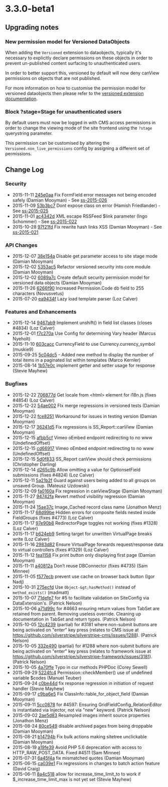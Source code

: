 # 3.3.0-beta1

## Upgrading notes

### New permission model for Versioned DataObjects

When adding the `Versioned` extension to dataobjects, typically it's necessary to explicitly declare
permissions on these objects in order to prevent un-published content surfacing to unauthenticated users.

In order to better support this, versioned by default will now deny canView permissions on objects
that are not published.

For more information on how to customise the permission model for versioned dataobjects then please
refer to the [versioned extension documentation](../../developer_guides/model/versioning).

### Block ?stage=Stage for unauthenticated users

By default users must now be logged in with CMS access permissions in order to change the viewing
mode of the site frontend using the `?stage` querystring parameter.

This permission can be customised by altering the `Versioned.non_live_permissions`
config by assigning a different set of permissions.

<!--- Changes below this line will be automatically regenerated -->

## Change Log

### Security

 * 2015-11-11 [245e0aa](https://github.com/silverstripe/silverstripe-framework/commit/245e0aae2f5f3eb0acba1d198ad8e196bb224462) Fix FormField error messages not being encoded safely (Damian Mooyman) - See [ss-2015-026](http://www.silverstripe.org/download/security-releases/ss-2015-026)
 * 2015-11-09 [53b3bc7](https://github.com/silverstripe/silverstripe-framework/commit/53b3bc707bcccb8f5e5060f85ab1398a0975bba2) Dont expose class on error (Hamish Friedlander) - See [ss-2015-025](http://www.silverstripe.org/download/security-releases/ss-2015-025)
 * 2015-11-01 [ac4342d](https://github.com/silverstripe/silverstripe-framework/commit/ac4342d81d19201bd8d3814f168240db1ac565fe) XML escape RSSFeed $link parameter (Ingo Schommer) - See [ss-2015-022](http://www.silverstripe.org/download/security-releases/ss-2015-022)
 * 2015-10-28 [97f21fd](https://github.com/silverstripe/silverstripe-framework/commit/97f21fddb3c565052f19ee3b35366f48e1e9a36f) Fix rewrite hash links XSS (Damian Mooyman) - See [ss-2015-021](http://www.silverstripe.org/download/security-releases/ss-2015-021)

### API Changes

 * 2015-12-07 [38e154a](https://github.com/silverstripe/silverstripe-framework/commit/38e154af0aae89a36f4d3906612ea4bbbf726177) Disable get parameter access to site stage mode (Damian Mooyman)
 * 2015-12-02 [5353ac5](https://github.com/silverstripe/silverstripe-cms/commit/5353ac5315703240540c9cde0f5c8eeb5571bc19) Refactor versioned security into core module (Damian Mooyman)
 * 2015-12-02 [6089a7c](https://github.com/silverstripe/silverstripe-framework/commit/6089a7c5bd25d6591deb154f1a34908fa91ac198) Create default security permission model for versioned data objects (Damian Mooyman)
 * 2015-11-26 [6266f90](https://github.com/silverstripe/silverstripe-framework/commit/6266f909e0c098652582af44ea64f031ea9cdcea) Increased Permission.Code db field to 255 characters (Novusvetus)
 * 2015-07-20 [ea9434f](https://github.com/silverstripe/silverstripe-framework/commit/ea9434ffeba8d5fbb1dfe38d76f3fed403a9886e) Lazy load template parser (Loz Calver)

### Features and Enhancements

 * 2015-12-14 [9467ab9](https://github.com/silverstripe/silverstripe-framework/commit/9467ab9a7e717cece3cee1693b16a055b58526ef) Implement unshift() in field list classes (closes #4834) (Loz Calver)
 * 2015-12-01 [f7c270a](https://github.com/silverstripe/silverstripe-framework/commit/f7c270a3bad984910fa84f552dfa8b99324afb16) Use Config for determining Vary header (Marcus Nyeholt)
 * 2015-11-10 [603cacc](https://github.com/silverstripe/silverstripe-framework/commit/603caccb90006b3a0592b129687659571112b9a8) CurrencyField to use Currency.currency_symbol (muskie9)
 * 2015-09-25 [5c04dc5](https://github.com/silverstripe/silverstripe-framework/commit/5c04dc5d673aa11249310bcb6e382db4ee2bff7f) - Added new method to display the number of total items in a paginated list within templates (Marco Kernler)
 * 2015-08-14 [1b57e0c](https://github.com/silverstripe/silverstripe-framework/commit/1b57e0ca5bdb5d80d6f78686669441ad8b2c9420) implement getter and setter usage for response (Stevie Mayhew)

### Bugfixes

 * 2015-12-22 [706877d](https://github.com/silverstripe/silverstripe-framework/commit/706877d72e6d64fd1093aa538cebad2311cbeca9) Get locale from &lt;html&gt; element for i18n.js (fixes #4854) (Loz Calver)
 * 2015-12-22 [54ae002](https://github.com/silverstripe/silverstripe-cms/commit/54ae002d193d7677ff7a99527b37cbb6faa09343) FIx merge regressions in versioned tests (Damian Mooyman)
 * 2015-12-22 [fce8251](https://github.com/silverstripe/silverstripe-framework/commit/fce82519bd6fcc313677b3687852ce15a3d5d202) Workaround for issues in testing version (Damian Mooyman)
 * 2015-12-17 [36241d5](https://github.com/silverstripe-labs/silverstripe-reports/commit/36241d52a08ebce841f50fff91f3e4f4ac591be4) Fix regressions is SS_Report::canView (Damian Mooyman)
 * 2015-12-15 [afbb5cf](https://github.com/silverstripe/silverstripe-framework/commit/afbb5cfed4d29aea5868f0f12cd735dc5abe10d3) Vimeo oEmbed endpoint redirecting to no www (UndefinedOffset)
 * 2015-12-15 [cd66917](https://github.com/silverstripe/silverstripe-framework/commit/cd66917a867275f3baf4c07efe2513db1ac92822) Vimeo oEmbed endpoint redirecting to no www (UndefinedOffset)
 * 2015-12-15 [5d0f833](https://github.com/silverstripe-labs/silverstripe-reports/commit/5d0f833a397a2ce937e25b6a7c0350fdabdac63c) SS_Report canView should check permissions (Christopher Darling)
 * 2015-12-14 [d265c9b](https://github.com/silverstripe/silverstripe-framework/commit/d265c9b733ddac27d6df286ce000b09e1c69b986) Allow omitting a value for OptionsetField submissions (fixes #4824) (Loz Calver)
 * 2015-12-11 [5a21b2f](https://github.com/silverstripe/silverstripe-framework/commit/5a21b2fb15ed9c675594f0f990765bd4f97155c7) Guard against users being added to all groups on unsaved Group. (Mateusz Uzdowski)
 * 2015-12-09 [fa0160a](https://github.com/silverstripe/silverstripe-framework/commit/fa0160a874c536528d8300e034a7aa8bb6e23989) Fix regression in canViewStage (Damian Mooyman)
 * 2015-11-27 [94742fa](https://github.com/silverstripe/silverstripe-framework/commit/94742fa3e2efad8f77f4acd1f9d06bf74916c5e6) Revert method visibility regression (Damian Mooyman)
 * 2015-11-24 [15ae37c](https://github.com/silverstripe/silverstripe-framework/commit/15ae37cf0351b654b5115183ab5a991c316e17e0) Image_Cached record class name (Jonathon Menz)
 * 2015-11-17 [68d99be](https://github.com/silverstripe/silverstripe-framework/commit/68d99be24b63a933f041cd80a248a7b7fa8d588c) Hidden errors for composite fields nested inside FieldGroups (fixes #4773) (Loz Calver)
 * 2015-11-17 [97e90b8](https://github.com/silverstripe/silverstripe-cms/commit/97e90b8ebd8078bb60ecea66bdd3761380f93a61) RedirectorPage toggles not working (fixes #1328) (Loz Calver)
 * 2015-11-17 [b624eb9](https://github.com/silverstripe/silverstripe-cms/commit/b624eb98f1d1ff36811a3294ad29b31a50683d60) Setting target for unwritten VirtualPage breaks write (Loz Calver)
 * 2015-11-16 [2983d82](https://github.com/silverstripe/silverstripe-cms/commit/2983d823d1eef293ef11aac9e01336e23ed52b59) Ensure VirtualPage forwards request/response data to virtual controllers (fixes #1329) (Loz Calver)
 * 2015-11-12 [fea1158](https://github.com/silverstripe/silverstripe-framework/commit/fea1158d193ed4d037df94101e3b3f2d24a6ce49) Fix print button only displaying first page (Damian Mooyman)
 * 2015-11-11 [a40812a](https://github.com/silverstripe/silverstripe-framework/commit/a40812ac3320d27f243ef0ed54aa003fc53720b6) Don’t reuse DBConnector (fixes #4735) (Sam Minnee)
 * 2015-11-05 [f577ecb](https://github.com/silverstripe/silverstripe-framework/commit/f577ecb81149d0d09dc846204f17b2153a244b5a) prevent use cache on browser back button (Igor Nadj)
 * 2015-10-31 [275ecfd](https://github.com/silverstripe/silverstripe-framework/commit/275ecfd8a95d4f7a025bb5025bb8d729a0e9eb70) Use `Object-&gt;hasMethod()` instead of `method_exists()` (madmatt)
 * 2015-10-07 [71defe7](https://github.com/silverstripe/silverstripe-siteconfig/commit/71defe79b3e4fe7343f892ddf3aa8654725202c4) for #5 to facilitate validation on SiteConfig via DataExtension's. (Patrick Nelson)
 * 2015-10-06 [a71d99c](https://github.com/silverstripe/silverstripe-framework/commit/a71d99cf8445a906ccd9b13242d36ae1e6a75d74) for #4663 ensuring return values from TabSet are retained from parent. Removing useless override. Cleaning up documentation in TabSet and return types. (Patrick Nelson)
 * 2015-10-05 [12c4239](https://github.com/silverstripe/silverstripe-framework/commit/12c423909f721c6f5223007ad5e7ba6c162d63a4) (partial) for #3181 where non-submit buttons are being activated on "enter" key press (relates to CMS issue at https://github.com/silverstripe/silverstripe-cms/issues/1288). (Patrick Nelson)
 * 2015-10-05 [332e490](https://github.com/silverstripe/silverstripe-cms/commit/332e4901478bf76705c7175e4af10b91d4c3b30f) (partial) for #1288 where non-submit buttons are being activated on "enter" key press (relates to framework issue at https://github.com/silverstripe/silverstripe-framework/issues/3181). (Patrick Nelson)
 * 2015-10-05 [4a70ffe](https://github.com/silverstripe/silverstripe-framework/commit/4a70ffea0687c8c83b6210856e4c10f5aff0a883) Typo in cur methods PHPDoc (Corey Sewell)
 * 2015-09-29 [5224fc4](https://github.com/silverstripe/silverstripe-framework/commit/5224fc460c6155c4f2253f42d88729b8f31066f6) Permission::checkMember() use of undefined variable $codes (Manuel Teuber)
 * 2015-09-24 [c0be44d](https://github.com/silverstripe/silverstripe-framework/commit/c0be44d238c45853503fe1550fba0460a9a0f05c) fix response regression in initiation of request handler (Stevie Mayhew)
 * 2015-09-17 [c9ba6e5](https://github.com/silverstripe/silverstripe-framework/commit/c9ba6e5d0064bfb09ebdb9e5f7054f8c3179f99a) Fix ClassInfo::table_for_object_field (Damian Mooyman)
 * 2015-09-11 [5cc0878](https://github.com/silverstripe/silverstripe-framework/commit/5cc0878dc1feead47ead82c8f2beca02eefa102b) for #4597: Ensuring GridFieldConfig_RelationEditor is instantiated via Injector, not via "new" keyword. (Patrick Nelson)
 * 2015-09-02 [2ae5d83](https://github.com/silverstripe/silverstripe-framework/commit/2ae5d83f08b994458aa93625e4ec7cb7f258bbae) Resampled images inherit source properties (Jonathon Menz)
 * 2015-08-24 [80ce549](https://github.com/silverstripe/silverstripe-framework/commit/80ce5498d84088f8992de3f979071456e7d71746) disable archived pages from being droppable (Damian Mooyman)
 * 2015-08-21 [b14794b](https://github.com/silverstripe/silverstripe-framework/commit/b14794b780b30d5a6d39df9ed080135ff25045a8) Fix bulk actions making sitetree unclickable (Damian Mooyman)
 * 2015-08-19 [a19fe39](https://github.com/silverstripe/silverstripe-framework/commit/a19fe39301f8a6a2e80e9a9d294c425b8699dc0c) Avoid PHP 5.6 deprecation with access to HTTP_RAW_POST_DATA. Fixed #4511 (Sam Minnee)
 * 2015-07-31 [6a45f4a](https://github.com/silverstripe/silverstripe-framework/commit/6a45f4a1e125b1a75d042e59b38824b24fd3cd0f) fix mismatched quotes (Damian Mooyman)
 * 2015-06-15 [ca039e1](https://github.com/silverstripe/silverstripe-framework/commit/ca039e15ef7306d7b56d64d93892d2fb6173fcf7) Fix regressions in changes to batch action feature (David Craig)
 * 2015-06-11 [8a4c518](https://github.com/silverstripe/silverstripe-framework/commit/8a4c51893b345f7653e77acdd3667bbe61346784) allow for increase_time_limit_to to work if $_increase_time_limit_max is not yet set (Stevie Mayhew)
